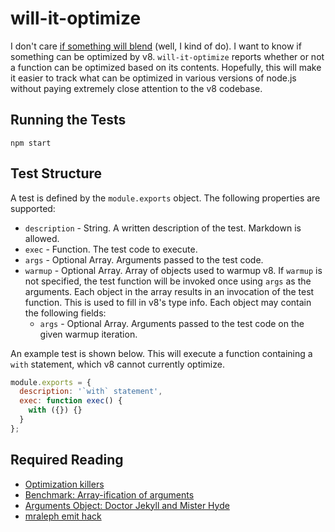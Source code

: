 # will-it-optimize

I don't care [if something will blend](http://www.willitblend.com/) (well, I kind of do). I want to know if something can be optimized by v8. `will-it-optimize` reports whether or not a function can be optimized based on its contents. Hopefully, this will make it easier to track what can be optimized in various versions of node.js without paying extremely close attention to the v8 codebase.

## Running the Tests

`npm start`

## Test Structure

A test is defined by the `module.exports` object. The following properties are supported:

- `description` - String. A written description of the test. Markdown is allowed.
- `exec` - Function. The test code to execute.
- `args` - Optional Array. Arguments passed to the test code.
- `warmup` - Optional Array. Array of objects used to warmup v8. If `warmup` is not specified, the test function will be invoked once using `args` as the arguments. Each object in the array results in an invocation of the test function. This is used to fill in v8's type info. Each object may contain the following fields:
  - `args` - Optional Array. Arguments passed to the test code on the given warmup iteration.

An example test is shown below. This will execute a function containing a `with` statement, which v8 cannot currently optimize.

```javascript
module.exports = {
  description: '`with` statement',
  exec: function exec() {
    with ({}) {}
  }
};
```

## Required Reading

- [Optimization killers](https://github.com/petkaantonov/bluebird/wiki/Optimization-killers)
- [Benchmark: Array-ification of arguments](http://blog.izs.me/post/7746314700/benchmark-array-ification-of-arguments)
- [Arguments Object: Doctor Jekyll and Mister Hyde](https://plus.google.com/+VyacheslavEgorov/posts/ikjTyY6UKcE)
- [mraleph emit hack](https://github.com/joyent/node/commit/91f1b250ecb4fb8151cd17423dd4460652d0ce97)
